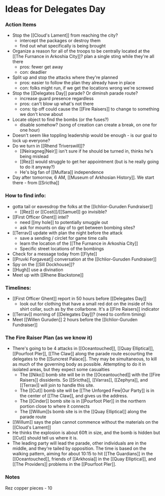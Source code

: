 # Ideas for Delegates Day

### Action Items
* Stop the [[Cloud's Lament]] from reaching the city?
	* intercept the packages or destroy them
	* find out what specifically is being brought
* Organize a reason for all of the troops to be centrally located at the [[The Furnance in Arkoshia City]]? plan a single sting while they're all there 
	* pros: fewer get away
	* con: deadlier
* Split up and stop the attacks where they're planned
	* pros: easier to follow the plan they already have in place
	* con: folks might run, if we get the locations wrong we're screwed
* Stop the [[Delegates Day]] parade? Or diminsh parade route? 
	* increase guard presence regardless
	* pros: can't blow up what's not there
	* cons: tip off could cause the [[Fire Raisers]] to change to something we don't know about
* Locate object to find the bombs (or the fuses?)
	* disable somehow? (song of creation can create a break, on one for one hour)
* Doesn't seem like toppling leadership would be enough - is our goal to lock up everyone? 
* Do we turn in [[Rhend Triverswill]]? 
	* [[Neiragneg|Neir]] isn't sure if he should be turned in, thinks he's being mislead 
	* [[Rez]] would struggle to get her appointment (but is he really going to do it anyway?)
	* He's big fan of [[Mulfara]] independence 
* Day after tomorrow, 6 AM, [[Museum of Arkhosian History]]. We start there - from [[Srictha]]

### How to find info:
* gotta tail or eavesdrop the folks at the [[Ichlior-Guruden Fundraiser]]
	* [[Rez]] or [[Costi]]/[[Samuel]] go invisible? 
* [[First Officer Ghent]] intel?
	* need [[my hole]] to potentially smuggle out 
	* ask for mounts on day of to get between bombing sites?
* [[Terrav]] update with plan the night before the attack
	* save a sending / circlet for game time calls
	* learn the location of the [[The Furnance in Arkoshia City]]
	* Specific street locations of the bombings
* Check for a message today from [[Flyte]]
* [[Pruvki Forgaveat]] conversation at the [[Ichlior-Guruden Fundraiser]]
* Spy on the [[Sill Dockhouse]]? 
* [[Hugh]] use a divination 
* Meet up with [[Rhene Blackstone]]

### Timelines:
* [[First Officer Ghent]] report in 50 hours before [[Delegates Day]]
	* look out for clothing that have a small red dot on the inside of his shirt collar, such as by the collarbone. It's a [[Fire Raisers]] indicator 
* [[Terrav]] morning of [[Delegates Day]]? (need to confirm timing)
* Meet [[Willen Guruden]] 2 hours before the [[Ichlior-Guruden Fundraiser]]

### The Fire Raiser Plan (as we know it)
* There's going to be 4 attacks in [[Oceantouched]], [[Quay Elliptical]], [[Pourfoot PIer]], [[The Claw]] along the parade route escourting the delegates to the [[Suncrest Palace]]. They may be simultaneous, to kill as much of the governing body as possible. Attempting to do it in isolated areas, but they expect some casualties
	* The [[Niko]] bomb site will be in the [[Oceantouched]] with the [[Fire Raisers]] dissidents. So [[Srictha]], [[Varras]], [[Zephyra]], and [[Terrav]] will join to handle this site.
	* The [[Cut]] bomb site will be [[The Unforged Few|Our Party]] is in the center of [[The Claw]], and gives us the address.
	* The [[Cinder]] bomb site is in [[Pourfoot PIer]] in the northern portion close to where it connects 
	* The [[Willum]]s bomb site is in the [[Quay Elliptical]] along the parade route
* [[Willum]] says the plan cannot commence without the materials on the [[Cloud's Lament]]
* He thinks the explosion is about 60ft in size, and the bomb is hidden but [[Cut]] should tell us where it is. 
* The leading party will lead the parade, other individuals are in the middle, and they're tailed by opposition. The time is based on the walking pattern, aiming for about 10:15 to hit [[The Guardians]] in the [[Oceantouched]], friends of [[Arkhosia]] in the [[Quay Elliptical]], and [[The Providers]] problems in the [[Pourfoot PIer]]. 

### Notes
Rez copper pieces - 10